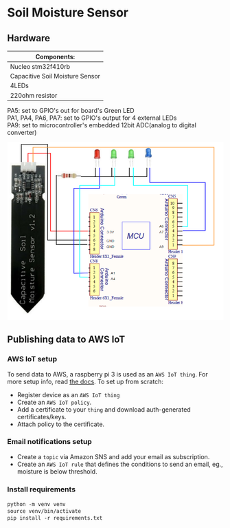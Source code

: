 # Soil Moisture Sensor

## Hardware

| Components:                     |
| ------------------------------- |
| Nucleo stm32f410rb              |
| Capacitive Soil Moisture Sensor |
| 4LEDs                           |
| 220ohm resistor                 |

PA5: set to GPIO's out for board's Green LED </br>
PA1, PA4, PA6, PA7: set to GPIO's output for 4 external LEDs </br>
PA9: set to microcontroller's embedded 12bit ADC(analog to digital converter) </br>

<p align="center">
   <img src="Embedded/images/wiring diagram.png" width=650>
</p>

## Publishing data to AWS IoT

### AWS IoT setup

To send data to AWS, a raspberry pi 3 is used as an `AWS IoT thing`. For more setup info, read [the docs](https://docs.aws.amazon.com/iot/latest/developerguide/what-is-aws-iot.html). To set up from scratch:

- Register device as an `AWS IoT thing`
- Create an `AWS IoT policy`.
- Add a certificate to your `thing` and download auth-generated certificates/keys.
- Attach policy to the certificate.

### Email notifications setup

- Create a `topic` via Amazon SNS and add your email as subscription.
- Create an `AWS IoT rule` that defines the conditions to send an email, eg., moisture is below threshold.

### Install requirements

```
python -m venv venv
source venv/bin/activate
pip install -r requirements.txt
```
